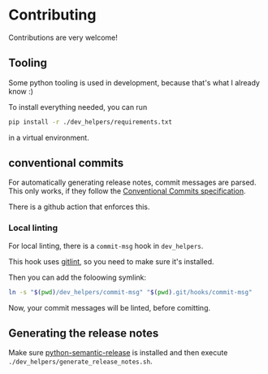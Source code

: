 # Contributing

Contributions are very welcome!

## Tooling
Some python tooling is used in development, because that's what I already know :)

To install everything needed, you can run

```bash
pip install -r ./dev_helpers/requirements.txt
```

in a virtual environment.

## conventional commits
For automatically generating release notes, commit messages are parsed. This only works, if they follow the
[Conventional Commits specification](https://www.conventionalcommits.org/en/v1.0.0/).

There is a github action that enforces this.

### Local linting
For local linting, there is a `commit-msg` hook in `dev_helpers`.

This hook uses [gitlint](https://github.com/jorisroovers/gitlint), so you need to make sure it's installed.

Then you can add the foloowing symlink:

```bash
ln -s "$(pwd)/dev_helpers/commit-msg" "$(pwd).git/hooks/commit-msg"
```

Now, your commit messages will be linted, before comitting.

## Generating the release notes
Make sure [python-semantic-release](https://github.com/relekang/python-semantic-release) is
installed and then execute `./dev_helpers/generate_release_notes.sh`.
